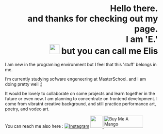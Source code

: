 ##
<h1 align="right">Hello there.  <br /> 
  and thanks for checking out my page. <br />
  I am 'E.' <br />
</a> 
  <img src="https://github.com/blackcater/blackcater/raw/main/images/Hi.gif" height="32" />
but you can call me Elis</h1>

I am new in the programing environment but I feel that this 'stuff' belongs in me. 

I’m currently studying sofware engeneering at MasterSchool. and I am doing pretty well ;) 

It would be lovely to collaborate on some projects and learn together in the future or even now.
I am planning to concentrate on frontend development. I come from vibratnt creative background, and still practice performance art, poetry, and vodeo art. 

You can reach me also here : 
  [![Instagram](https://img.shields.io/badge/Instagram-%23E4405F.svg?style=for-the-badge&logo=Instagram&logoColor=white)](https://www.instagram.com/elis_prostotak/)
<a href="mailto:elisprostotak@gmail.com">
  <img src="https://github.com/blackcater/blackcater/raw/main/images/social-gmail.svg" height="40" />
</a>
<a href="https://www.buymeacoffee.com/elis_nothing" target="_blank" rel="noreferrer nofollow">
      <img src="https://cdn.buymeacoffee.com/buttons/default-red.png" alt="Buy Me A Mango" height="40" width="130" >
    </a>
